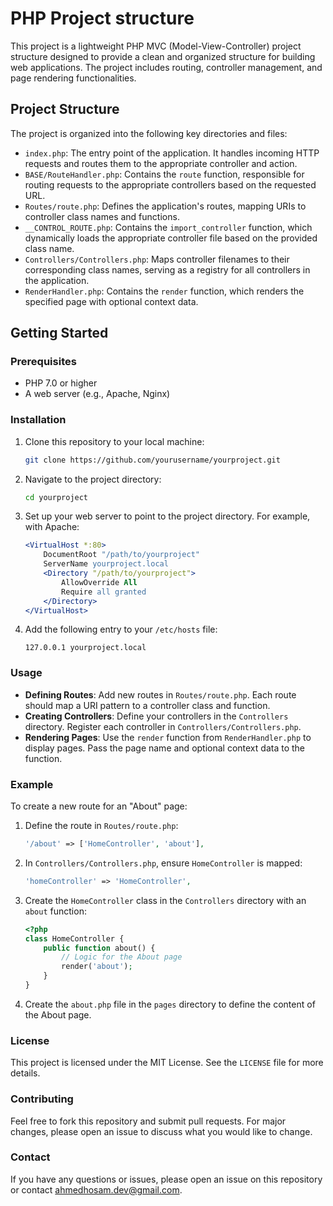 # PHP Project structure

This project is a lightweight PHP MVC (Model-View-Controller) project structure designed to provide a clean and organized structure for building web applications. The project includes routing, controller management, and page rendering functionalities.

## Project Structure

The project is organized into the following key directories and files:

- `index.php`: The entry point of the application. It handles incoming HTTP requests and routes them to the appropriate controller and action.
- `BASE/RouteHandler.php`: Contains the `route` function, responsible for routing requests to the appropriate controllers based on the requested URL.
- `Routes/route.php`: Defines the application's routes, mapping URIs to controller class names and functions.
- `__CONTROL_ROUTE.php`: Contains the `import_controller` function, which dynamically loads the appropriate controller file based on the provided class name.
- `Controllers/Controllers.php`: Maps controller filenames to their corresponding class names, serving as a registry for all controllers in the application.
- `RenderHandler.php`: Contains the `render` function, which renders the specified page with optional context data.

## Getting Started

### Prerequisites

- PHP 7.0 or higher
- A web server (e.g., Apache, Nginx)

### Installation

1. Clone this repository to your local machine:

   ```bash
   git clone https://github.com/yourusername/yourproject.git
   ```

2. Navigate to the project directory:

   ```bash
   cd yourproject
   ```

3. Set up your web server to point to the project directory. For example, with Apache:

   ```apache
   <VirtualHost *:80>
       DocumentRoot "/path/to/yourproject"
       ServerName yourproject.local
       <Directory "/path/to/yourproject">
           AllowOverride All
           Require all granted
       </Directory>
   </VirtualHost>
   ```

4. Add the following entry to your `/etc/hosts` file:

   ```
   127.0.0.1 yourproject.local
   ```

### Usage

- **Defining Routes**: Add new routes in `Routes/route.php`. Each route should map a URI pattern to a controller class and function.
- **Creating Controllers**: Define your controllers in the `Controllers` directory. Register each controller in `Controllers/Controllers.php`.
- **Rendering Pages**: Use the `render` function from `RenderHandler.php` to display pages. Pass the page name and optional context data to the function.

### Example

To create a new route for an "About" page:

1. Define the route in `Routes/route.php`:

   ```php
   '/about' => ['HomeController', 'about'],
   ```

2. In `Controllers/Controllers.php`, ensure `HomeController` is mapped:

   ```php
   'homeController' => 'HomeController',
   ```

3. Create the `HomeController` class in the `Controllers` directory with an `about` function:

   ```php
   <?php
   class HomeController {
       public function about() {
           // Logic for the About page
           render('about');
       }
   }
   ```

4. Create the `about.php` file in the `pages` directory to define the content of the About page.

### License

This project is licensed under the MIT License. See the `LICENSE` file for more details.

### Contributing

Feel free to fork this repository and submit pull requests. For major changes, please open an issue to discuss what you would like to change.

### Contact

If you have any questions or issues, please open an issue on this repository or contact [ahmedhosam.dev@gmail.com](ahmedhosam.dev@gmail.com).
